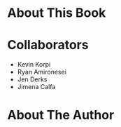 # About This Book

# Collaborators
- Kevin Korpi
- Ryan Amironesei
- Jen Derks
- Jimena Calfa

# About The Author